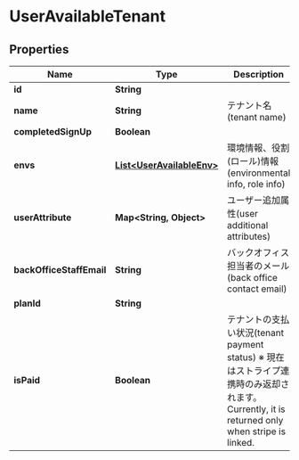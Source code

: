 

# UserAvailableTenant


## Properties

| Name | Type | Description | Notes |
|------------ | ------------- | ------------- | -------------|
|**id** | **String** |  |  |
|**name** | **String** | テナント名(tenant name) |  |
|**completedSignUp** | **Boolean** |  |  |
|**envs** | [**List&lt;UserAvailableEnv&gt;**](UserAvailableEnv.md) | 環境情報、役割(ロール)情報(environmental info, role info) |  |
|**userAttribute** | **Map&lt;String, Object&gt;** | ユーザー追加属性(user additional attributes) |  |
|**backOfficeStaffEmail** | **String** | バックオフィス担当者のメール(back office contact email) |  |
|**planId** | **String** |  |  [optional] |
|**isPaid** | **Boolean** | テナントの支払い状況(tenant payment status)  ※ 現在はストライプ連携時のみ返却されます。Currently, it is returned only when stripe is linked.  |  [optional] |



